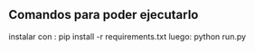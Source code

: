# 

## Comandos para poder ejecutarlo

instalar con : pip install -r requirements.txt
luego: python run.py

